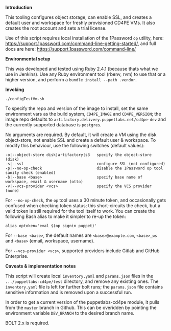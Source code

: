 **Introduction**

This tooling configures object storage, can enable SSL, and creates a default user and workspace for freshly provisioned CD4PE VMs. It also creates the root account and sets a trial license.

Use of this script requires local installation of the 1Password `op` utility, here: https://support.1password.com/command-line-getting-started/, and full docs are here: https://support.1password.com/command-line/

**Environmental setup**

This was developed and tested using Ruby 2.4.1 (because thats what we use in Jenkins). Use any Ruby environment tool (rbenv, rvm) to use that or a higher version, and perform a `bundle install --path .vendor`.

**Invoking**

    ./configTestVm.sh

To specify the repo and version of the image to install, set the same environment vars as the build system, `CD4PE_IMAGE` and `CD4PE_VERSION`; the image repo defaults to `artifactory.delivery.puppetlabs.net/cd4pe-dev` and the currently supported database is `postgres`.

No arguments are required. By default, it will create a VM using the disk object-store, not enable SSL and create a default user & workspace. To modify this behaviour, use the following switches (default values):

    -o|--object-store disk|artifactory|s3   specify the object-store (disk)
    -s|--ssl                                configure SSL (not configured)
    -p|--no-op-check                        disable the 1Password op tool sanity check (enabled)
    -b|--base <base>                        specify base name of workspace, email & username (otto)
    -v|--vcs-provider <vcs>                 specify the VCS provider (none)

For `--no-op-check`, the `op` tool uses a 30 minute token, and occasionally gets confused when checking token status; this short-circuits the check, but a valid token is still required for the tool itself to work. You can create the following Bash alias to make it simpler to re-up the token:

    alias optoken='eval $(op signin puppet)'

For `--base <base>`, the default names are `<base>@example.com`, `<base>_ws` and `<base>` (email, workspace, username).

For `--vcs-provider <vcs>`, supported providers include Gitlab and GitHub Enterprise.

**Caveats & implementation notes**

This script will create local `inventory.yaml` and `params.json` files in the `.../puppetlabs-cd4pe/test` directory, and remove any existing ones. The `inventory.yaml` file is left for further bolt runs; the `params.json` file contains sensitive information and is removed upon a successful run.

In order to get a current version of the puppetlabs-cd4pe module, it pulls from the `master` branch in Github. This can be overidden by pointing the environment variable `DEV_BRANCH` to the desired branch name.

BOLT 2.x is required.